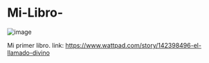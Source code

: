# Mi-Libro-

![image](https://github.com/JoanDaniel18/Mi-Libro-/assets/71899829/409c207d-a036-4e3a-87bc-81389ec70ca3)

Mi primer libro.
link: 
https://www.wattpad.com/story/142398496-el-llamado-divino

